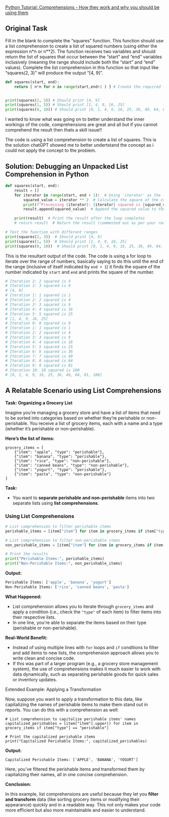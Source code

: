 [Python Tutorial: Comprehensions - How they work and why you should be using them](https://www.youtube.com/watch?v=3dt4OGnU5sM)

## Original Task

Fill in the blank to complete the “squares” function. This function should use a list comprehension to create a list of squared numbers (using either the expression n*n or n**2). The function receives two variables and should return the list of squares that occur between the “start” and “end” variables inclusively (meaning the range should include both the “start” and “end” values). Complete the list comprehension in this function so that input like “squares(2, 3)” will produce the output “[4, 9]”.


```Python
def squares(start, end):
    return [ n*n for n in range(start,end+1 ) ] # Create the required list comprehension.


print(squares(2, 3)) # Should print [4, 9]
print(squares(1, 5)) # Should print [1, 4, 9, 16, 25]
print(squares(0, 10)) # Should print [0, 1, 4, 9, 16, 25, 36, 49, 64, 81, 100]
```

I wanted to know what was going on to better understand the inner workings of the code, comprehensions are great and all but if you cannot comprehend the result then thats a skill issue!!

The code is using a list comprehension to create a list of squares. This is the solution chatGPT showed me to better undertstand the concept as i could not apply the concept to the problem.

## Solution: Debugging an Unpacked List Comprehension in Python
```Python
def squares(start, end):
    result = []
    for iterator in range(start, end + 1):  # Using 'iterator' as the loop variable
        squared_value = iterator ** 2  # Calculate the square of the current iterator
        print(f"Processing {iterator}: {iterator} squared is {squared_value}")  # Debug output with more detail
        result.append(squared_value)  # Append the squared value to the result

    print(result)  # Print the result after the loop completes
    # return result  # Return the result (commented out as per your request)

# Test the function with different ranges
print(squares(2, 3))  # Should print [4, 9]
print(squares(1, 5))  # Should print [1, 4, 9, 16, 25]
print(squares(0, 10))  # Should print [0, 1, 4, 9, 16, 25, 36, 49, 64, 81, 100]

```
This is the resultant output of the code. The code is using a for loop to iterate over the range of numbers, basically saying to do this until the end of the range (inclusive of itself indicated by `end + 1`) it finds the square of the number indicated by `start` and `end` and prints the square of the number.
```Python
# Iteration 2: 2 squared is 4
# Iteration 3: 3 squared is 9
# [4, 9]
# Iteration 1: 1 squared is 1
# Iteration 2: 2 squared is 4
# Iteration 3: 3 squared is 9
# Iteration 4: 4 squared is 16
# Iteration 5: 5 squared is 25
# [1, 4, 9, 16, 25]
# Iteration 0: 0 squared is 0
# Iteration 1: 1 squared is 1
# Iteration 2: 2 squared is 4
# Iteration 3: 3 squared is 9
# Iteration 4: 4 squared is 16
# Iteration 5: 5 squared is 25
# Iteration 6: 6 squared is 36
# Iteration 7: 7 squared is 49
# Iteration 8: 8 squared is 64
# Iteration 9: 9 squared is 81
# Iteration 10: 10 squared is 100
# [0, 1, 4, 9, 16, 25, 36, 49, 64, 81, 100]
```

## A Relatable Scenario using List Comprehensions

**Task: Organizing a Grocery List**

Imagine you’re managing a grocery store and have a list of items that need to be sorted into categories based on whether they’re perishable or non-perishable. You receive a list of grocery items, each with a name and a type (whether it’s perishable or non-perishable).

**Here’s the list of items:**
```
grocery_items = [
    {"item": "apple", "type": "perishable"},
    {"item": "banana", "type": "perishable"},
    {"item": "rice", "type": "non-perishable"},
    {"item": "canned beans", "type": "non-perishable"},
    {"item": "yogurt", "type": "perishable"},
    {"item": "pasta", "type": "non-perishable"}
]
```
**Task:**

- You want to **separate perishable and non-perishable** items into two separate lists using **list comprehensions**.

### Using List Comprehensions
```Python
# List comprehension to filter perishable items
perishable_items = [item["item"] for item in grocery_items if item["type"] == "perishable"]

# List comprehension to filter non-perishable items
non_perishable_items = [item["item"] for item in grocery_items if item["type"] == "non-perishable"]

# Print the results
print("Perishable Items:", perishable_items)
print("Non-Perishable Items:", non_perishable_items)
```
**Output:**
```Python
Perishable Items: ['apple', 'banana', 'yogurt']
Non-Perishable Items: ['rice', 'canned beans', 'pasta']
```
**What Happened:**

- List comprehension allows you to iterate through `grocery_items` and apply a condition (i.e., check the `"type"` of each item) to filter items into their respective lists.
- In one line, you're able to separate the items based on their type (perishable or non-perishable).

**Real-World Benefit:**

- Instead of using multiple lines with `for` loops and `if` conditions to filter and add items to new lists, the comprehension approach allows you to write clean and concise code.
- If this was part of a larger program (e.g., a grocery store management system), the use of comprehensions makes it much easier to work with data dynamically, such as separating perishable goods for quick sales or inventory updates.

Extended Example: Applying a Transformation

Now, suppose you want to apply a transformation to this data, like capitalizing the names of perishable items to make them stand out in reports. You can do this with a comprehension as well:
```
# List comprehension to capitalize perishable items' names
capitalized_perishables = [item["item"].upper() for item in grocery_items if item["type"] == "perishable"]

# Print the capitalized perishable items
print("Capitalized Perishable Items:", capitalized_perishables)
```
**Output:**
```
Capitalized Perishable Items: ['APPLE', 'BANANA', 'YOGURT']
```
Here, you've filtered the perishable items and transformed them by capitalizing their names, all in one concise comprehension.

**Conclusion:**

In this example, list comprehensions are useful because they let you **filter and transform** data (like sorting grocery items or modifying their appearance) quickly and in a readable way. This not only makes your code more efficient but also more maintainable and easier to understand.